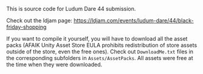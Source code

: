 
This is source code for Ludum Dare 44 submission.

Check out the ldjam page:
https://ldjam.com/events/ludum-dare/44/black-friday-shopping

If you want to compile it yourself, you will have to download all the asset packs (AFAIK Unity Asset Store EULA
prohibits redistribution of store assets outside of the store, even the free ones). Check out `DownloadMe.txt`
files in the corresponding subfolders in `Assets/AssetPacks`. All assets were free at the time when they were
downloaded.
